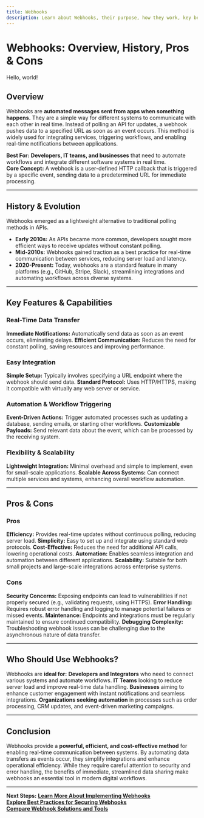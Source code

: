 ```yaml
---
title: Webhooks
description: Learn about Webhooks, their purpose, how they work, key benefits, and best practices for integration.
---
```


# **Webhooks: Overview, History, Pros & Cons**

Hello, world!

## **Overview**  
Webhooks are **automated messages sent from apps when something happens.** They are a simple way for different systems to communicate with each other in real time. Instead of polling an API for updates, a webhook pushes data to a specified URL as soon as an event occurs. This method is widely used for integrating services, triggering workflows, and enabling real-time notifications between applications.

 **Best For:** **Developers, IT teams, and businesses** that need to automate workflows and integrate different software systems in real time.  
 **Core Concept:** A webhook is a user-defined HTTP callback that is triggered by a specific event, sending data to a predetermined URL for immediate processing.

---

## **History & Evolution**  
Webhooks emerged as a lightweight alternative to traditional polling methods in APIs.

- **Early 2010s:** As APIs became more common, developers sought more efficient ways to receive updates without constant polling.
- **Mid-2010s:** Webhooks gained traction as a best practice for real-time communication between services, reducing server load and latency.
- **2020-Present:** Today, webhooks are a standard feature in many platforms (e.g., GitHub, Stripe, Slack), streamlining integrations and automating workflows across diverse systems.

---

## **Key Features & Capabilities**

### **Real-Time Data Transfer**
 **Immediate Notifications:** Automatically send data as soon as an event occurs, eliminating delays.
 **Efficient Communication:** Reduces the need for constant polling, saving resources and improving performance.

### **Easy Integration**
 **Simple Setup:** Typically involves specifying a URL endpoint where the webhook should send data.
 **Standard Protocol:** Uses HTTP/HTTPS, making it compatible with virtually any web server or service.

### **Automation & Workflow Triggering**
 **Event-Driven Actions:** Trigger automated processes such as updating a database, sending emails, or starting other workflows.
 **Customizable Payloads:** Send relevant data about the event, which can be processed by the receiving system.

### **Flexibility & Scalability**
 **Lightweight Integration:** Minimal overhead and simple to implement, even for small-scale applications.
 **Scalable Across Systems:** Can connect multiple services and systems, enhancing overall workflow automation.

---

## **Pros & Cons**

### **Pros**
 **Efficiency:** Provides real-time updates without continuous polling, reducing server load.
 **Simplicity:** Easy to set up and integrate using standard web protocols.
 **Cost-Effective:** Reduces the need for additional API calls, lowering operational costs.
 **Automation:** Enables seamless integration and automation between different applications.
 **Scalability:** Suitable for both small projects and large-scale integrations across enterprise systems.

### **Cons**
 **Security Concerns:** Exposing endpoints can lead to vulnerabilities if not properly secured (e.g., validating requests, using HTTPS).
 **Error Handling:** Requires robust error handling and logging to manage potential failures or missed events.
 **Maintenance:** Endpoints and integrations must be regularly maintained to ensure continued compatibility.
 **Debugging Complexity:** Troubleshooting webhook issues can be challenging due to the asynchronous nature of data transfer.

---

## **Who Should Use Webhooks?**
Webhooks are **ideal for:**
 **Developers and Integrators** who need to connect various systems and automate workflows.
 **IT Teams** looking to reduce server load and improve real-time data handling.
 **Businesses** aiming to enhance customer engagement with instant notifications and seamless integrations.
 **Organizations seeking automation** in processes such as order processing, CRM updates, and event-driven marketing campaigns.

---

## **Conclusion**
Webhooks provide a **powerful, efficient, and cost-effective method** for enabling real-time communication between systems. By automating data transfers as events occur, they simplify integrations and enhance operational efficiency. While they require careful attention to security and error handling, the benefits of immediate, streamlined data sharing make webhooks an essential tool in modern digital workflows.

---

 **Next Steps:**
 **[Learn More About Implementing Webhooks](#)**  
 **[Explore Best Practices for Securing Webhooks](#)**  
 **[Compare Webhook Solutions and Tools](#)**
